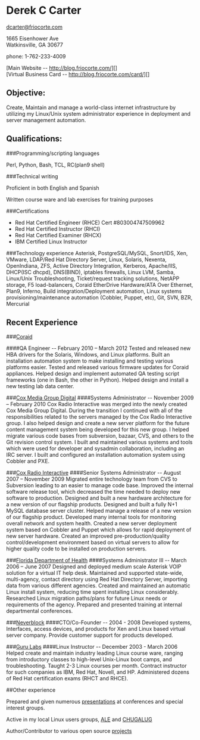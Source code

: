 # Derek C Carter
dcarter@friocorte.com  

1665 Eisenhower Ave  
Watkinsville, GA  30677  

phone: 1-762-233-4009  

[Main Website -- http://blog.friocorte.com/][]  
[Virtual Business Card -- http://blog.friocorte.com/card/][]  

## Objective:

Create, Maintain and manage a world-class internet infrastructure by utilizing my Linux/Unix system administrator experience in deployment and server management automation.

## Qualifications:

###Programming/scripting languages

Perl,  Python,  Bash,  TCL,  RC(plan9 shell)  

###Technical writing

Proficient in both English and Spanish

Written course ware and lab exercises for training purposes

###Certifications
* Red Hat Certified Engineer (RHCE) Cert #803004747509962
* Red Hat Certified Instructor (RHCI)
* Red Hat Certified Examiner (RHCX)
* IBM Certified Linux Instructor

###Technology experience
Asterisk,  PostgreSQL/MySQL,  Snort/IDS,  Xen,  VMware,  LDAP/Red Hat Directory Server,  Linux,  Solaris,  Nexenta,  OpenIndiana,  ZFS,  Active Directory Integration,  Kerberos,  Apache/IIS,  DHCP(ISC dhcpd),  DNS(BIND),  iptables firewalls,  Linux LVM,  Samba,  Linux/Unix Troubleshooting,  Ticket/request tracking solutions,  NetAPP storage,  F5 load-balancers,  Coraid EtherDrive Hardware/ATA Over Ethernet,  Plan9,  Inferno,  Build integration/Deployment automation,  Linux systems provisioning/maintenance automation (Cobbler, Puppet, etc), Git, SVN, BZR, Mercurial


## Recent Experience

###[Coraid][]

####QA Engineer -- February 2010 – March 2012
Tested and released new HBA drivers for the Solaris, Windows, and Linux platforms. Built an installation automation system to make installing and testing various platforms easier. Tested and released various firmware updates for Coraid appliances. Helped design and implement automated QA testing script frameworks (one in Bash, the other in Python). Helped design and install a new testing lab data center. 

###[Cox Media Group Digital][]
####Systems Administrator -- November 2009 – February 2010
Cox Radio Interactive was merged into the newly created Cox Media Group Digital. During the transition I continued with all of the responsibilities related to the servers managed by the Cox Radio Interactive group. I also helped design and create a new server platform for the future content management system being developed for this new group. I helped migrate various code bases from subversion, bazaar, CVS, and others to the Git revision control system. I built and maintained various systems and tools which were used for developer and sysadmin collaboration, including an IRC server. I built and configured an installation automation system using Cobbler and PXE. 

###[Cox Radio Interactive][]
####Senior Systems Administrator -- August 2007 – November 2009
Migrated entire technology team from CVS to Subversion leading to an easier to manage code base. Improved the internal software release tool, which decreased the time needed to deploy new software to production. Designed and built a new hardware architecture for a new version of our flagship products. Designed and built a fully N+1 MySQL database server cluster. Helped manage a release of a new version of our flagship product. Developed many internal tools for monitoring overall network and system health. Created a new server deployment system based on Cobbler and Puppet which allows for rapid deployment of new server hardware. Created an improved pre-production/quality control/development environment based on virtual servers to allow for higher quality code to be installed on production servers.

###[Florida Department of Health][]
####Systems Administrator III -- March 2006 – June 2007
Designed and deployed medium scale Asterisk VOIP solution for a virtual IT help desk. Maintained and supported state-wide, multi-agency, contact directory using Red Hat Directory Server, importing data from various different agencies. Created and maintained an automatic Linux install system, reducing time spent installing Linux considerably. Researched Linux migration paths/plans for future Linux needs or requirements of the agency. Prepared and presented training at internal departmental conferences.

###[Neverblock][]
####CTO/Co-Founder -- 2004 - 2008
Developed systems, Interfaces, access devices, and products for Xen and Linux based virtual server company. Provide customer support for products developed.

###[Guru Labs][]
####Linux Instructor -- December 2003 - March 2006
Helped create and maintain industry leading Linux course ware, ranging from introductory classes to high-level Unix-Linux boot camps, and troubleshooting. Taught 2-3 Linux courses per month. Contract instructor for such companies as IBM, Red Hat, Novell, and HP. Administered dozens of Red Hat certification exams (RHCT and RHCE).

##Other experience

Prepared and given numerous [presentations][] at conferences and special interest groups.

Active in my local Linux users groups, [ALE][] and [CHUGALUG][]

Author/Contributor to various open source [projects][]

  [Coraid]: http://www.coraid.com/
  [Cox Media Group Digital]: http://cmgdigital.com/
  [Cox Radio Interactive]: http://cxri.net/
  [Florida Department of Health]: http://www.doh.state.fl.us/
  [Neverblock]: http://neverblock.com/
  [Guru Labs]: http://www.gurulabs.com/
  [Virtual Business Card -- http://blog.friocorte.com/card/]: http://blog.friocorte.com/card/
  [Main Website -- http://blog.friocorte.com/]: http://blog.friocorte.com/
  [presentations]: http://blog.friocorte.com/presentation/
  [projects]: http://github.com/goozbach/
  [CHUGALUG]: http://chugalug.uga.edu/
  [ALE]: http://ale.org/
